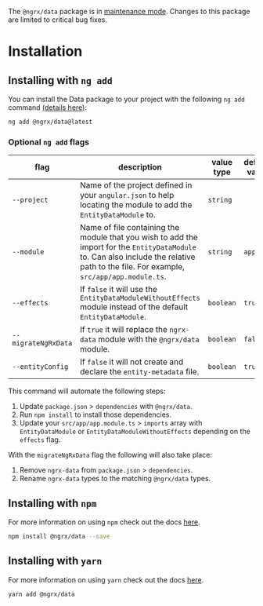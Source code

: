 <div class="alert is-critical">

The `@ngrx/data` package is in <a href="https://github.com/ngrx/platform/issues/4011" target="_blank">maintenance mode</a>.
Changes to this package are limited to critical bug fixes.

</div>

# Installation

## Installing with `ng add`

You can install the Data package to your project with the following `ng add` command <a href="https://angular.io/cli/add" target="_blank">(details here)</a>:

```sh
ng add @ngrx/data@latest
```

### Optional `ng add` flags

| flag                | description                                                                                                                                                                             | value type | default value |
| ------------------- | --------------------------------------------------------------------------------------------------------------------------------------------------------------------------------------- | ---------- | ------------- |
| `--project`         | Name of the project defined in your `angular.json` to help locating the module to add the `EntityDataModule` to.                                                                        | `string`   |
| `--module`          | Name of file containing the module that you wish to add the import for the `EntityDataModule` to. Can also include the relative path to the file. For example, `src/app/app.module.ts`. | `string`   | `app`         |
| `--effects`         | If `false` it will use the `EntityDataModuleWithoutEffects` module instead of the default `EntityDataModule`.                                                                           | `boolean`  | `true`        |
| `--migrateNgRxData` | If `true` it will replace the `ngrx-data` module with the `@ngrx/data` module.                                                                                                          | `boolean`  | `false`       |
| `--entityConfig`    | If `false` it will not create and declare the `entity-metadata` file.                                                                                                                   | `boolean`  | `true`        |

This command will automate the following steps:

1. Update `package.json` > `dependencies` with `@ngrx/data`.
2. Run `npm install` to install those dependencies.
3. Update your `src/app/app.module.ts` > `imports` array with `EntityDataModule` or `EntityDataModuleWithoutEffects` depending on the `effects` flag.

With the `migrateNgRxData` flag the following will also take place:

1. Remove `ngrx-data` from `package.json` > `dependencies`.
2. Rename `ngrx-data` types to the matching `@ngrx/data` types.

## Installing with `npm`

For more information on using `npm` check out the docs <a href="https://docs.npmjs.com/cli/install" target="_blank">here</a>.

```sh
npm install @ngrx/data --save
```

## Installing with `yarn`

For more information on using `yarn` check out the docs <a href="https://yarnpkg.com/getting-started/usage#installing-all-the-dependencies" target="_blank">here</a>.

```sh
yarn add @ngrx/data
```
